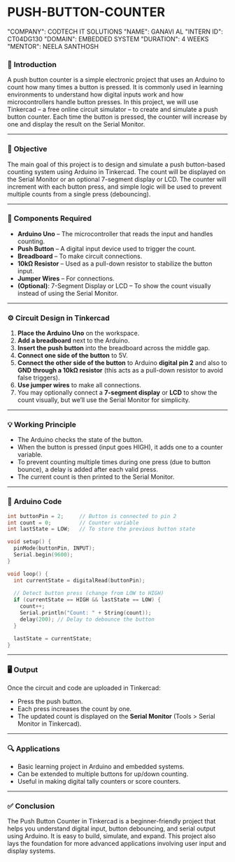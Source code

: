 # PUSH-BUTTON-COUNTER
"COMPANY": CODTECH IT SOLUTIONS
"NAME": GANAVI AL
"INTERN ID": CT04DG130
"DOMAIN": EMBEDDED SYSTEM
"DURATION": 4 WEEKS
"MENTOR": NEELA SANTHOSH


### 🔧 **Introduction**

A push button counter is a simple electronic project that uses an Arduino to count how many times a button is pressed. It is commonly used in learning environments to understand how digital inputs work and how microcontrollers handle button presses. In this project, we will use Tinkercad – a free online circuit simulator – to create and simulate a push button counter. Each time the button is pressed, the counter will increase by one and display the result on the Serial Monitor.

---

### 🎯 **Objective**

The main goal of this project is to design and simulate a push button-based counting system using Arduino in Tinkercad. The count will be displayed on the Serial Monitor or an optional 7-segment display or LCD. The counter will increment with each button press, and simple logic will be used to prevent multiple counts from a single press (debouncing).

---

### 🧰 **Components Required**


* **Arduino Uno** – The microcontroller that reads the input and handles counting.
* **Push Button** – A digital input device used to trigger the count.
* **Breadboard** – To make circuit connections.
* **10kΩ Resistor** – Used as a pull-down resistor to stabilize the button input.
* **Jumper Wires** – For connections.
* **(Optional)**: 7-Segment Display or LCD – To show the count visually instead of using the Serial Monitor.

---

### ⚙️ **Circuit Design in Tinkercad**

1. **Place the Arduino Uno** on the workspace.
2. **Add a breadboard** next to the Arduino.
3. **Insert the push button** into the breadboard across the middle gap.
4. **Connect one side of the button** to 5V.
5. **Connect the other side of the button** to Arduino **digital pin 2** and also to **GND through a 10kΩ resistor** (this acts as a pull-down resistor to avoid false triggers).
6. **Use jumper wires** to make all connections.
7. You may optionally connect a **7-segment display** or **LCD** to show the count visually, but we’ll use the Serial Monitor for simplicity.

---

### 💡 **Working Principle**

* The Arduino checks the state of the button.
* When the button is pressed (input goes HIGH), it adds one to a counter variable.
* To prevent counting multiple times during one press (due to button bounce), a delay is added after each valid press.
* The current count is then printed to the Serial Monitor.

---

### 🧾 **Arduino Code**

```cpp
int buttonPin = 2;     // Button is connected to pin 2
int count = 0;         // Counter variable
int lastState = LOW;   // To store the previous button state

void setup() {
  pinMode(buttonPin, INPUT);
  Serial.begin(9600);
}

void loop() {
  int currentState = digitalRead(buttonPin);
  
  // Detect button press (change from LOW to HIGH)
  if (currentState == HIGH && lastState == LOW) {
    count++;
    Serial.println("Count: " + String(count));
    delay(200); // Delay to debounce the button
  }

  lastState = currentState;
}
```

---

### 🖥️ **Output**

Once the circuit and code are uploaded in Tinkercad:

* Press the push button.
* Each press increases the count by one.
* The updated count is displayed on the **Serial Monitor** (Tools > Serial Monitor in Tinkercad).

---

### 🔍 **Applications**

* Basic learning project in Arduino and embedded systems.
* Can be extended to multiple buttons for up/down counting.
* Useful in making digital tally counters or score counters.

---

### ✅ **Conclusion**

The Push Button Counter in Tinkercad is a beginner-friendly project that helps you understand digital input, button debouncing, and serial output using Arduino. It is easy to build, simulate, and expand. This project also lays the foundation for more advanced applications involving user input and display systems.


